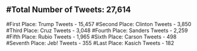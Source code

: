 #Total Number of Tweets: 27,614 
---
#First Place: Trump Tweets - 15,457
#Second Place: Clinton Tweets - 3,850
#Third Place: Cruz Tweets - 3,048
#Fourth Place: Sanders Tweets - 2,259
#Fifth Place: Rubio Tweets - 1,965
#Sixth Place: Carson Tweets - 498
#Seventh Place: Jeb! Tweets - 355
#Last Place: Kasich Tweets - 182
